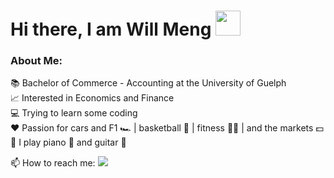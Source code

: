 # Hi there, I am Will Meng  <img src="https://camo.githubusercontent.com/e8e7b06ecf583bc040eb60e44eb5b8e0ecc5421320a92929ce21522dbc34c891/68747470733a2f2f6d656469612e67697068792e636f6d2f6d656469612f6876524a434c467a6361737252346961377a2f67697068792e676966" width="40"/>

### About Me:
:books: Bachelor of Commerce - Accounting at the University of Guelph <br/>
:chart_with_upwards_trend: Interested in Economics and Finance <br/>
:computer: Trying to learn some coding <br/>
:heart: Passion for cars and F1 :racing_car: | basketball :basketball: | fitness :running_man: | and the markets :dollar: <br/>
:musical_note: I play piano :musical_keyboard: and guitar :guitar:

📫 How to reach me: 
<a href="https://www.linkedin.com/in/william-meng-"/>
<img src="https://img.shields.io/badge/Will Meng-blue?logo=linkedin&logoColor=white"/>




<!--
**WilMeng/WilMeng** is a ✨ _special_ ✨ repository because its `README.md` (this file) appears on your GitHub profile.

Here are some ideas to get you started:

- 🔭 I’m currently working on ...
- 🌱 I’m currently learning ...
- 👯 I’m looking to collaborate on ...
- 🤔 I’m looking for help with ...
- 💬 Ask me about ...
- 📫 How to reach me: ...
- 😄 Pronouns: ...
- ⚡ Fun fact: ...
-->
